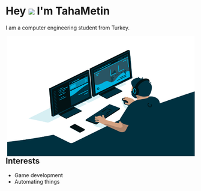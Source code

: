 # Hey <img src="https://media.giphy.com/media/hvRJCLFzcasrR4ia7z/giphy.gif" width="25px">  I'm TahaMetin 
I am a computer engineering student from Turkey.

<img align="right" alt="GIF" src="https://github.com/TahaMetin/TahaMetin/blob/main/code.gif?raw=true" width="500" height="320" />
  
## Interests ##
- Game development
- Automating things


